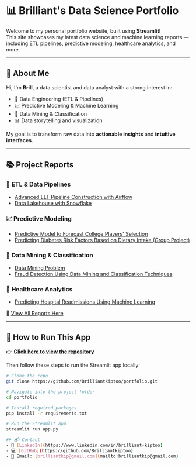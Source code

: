 # 📊 Brilliant's Data Science Portfolio

Welcome to my personal portfolio website, built using **Streamlit**!  
This site showcases my latest data science and machine learning reports — including ETL pipelines, predictive modeling, healthcare analytics, and more.

---

## 👋 About Me

Hi, I'm **Brill**, a data scientist and data analyst with a strong interest in:

- 🔄 Data Engineering (ETL & Pipelines)  
- 📈 Predictive Modeling & Machine Learning  
- 🧠 Data Mining & Classification  
- 📊 Data storytelling and visualization  

My goal is to transform raw data into **actionable insights** and **intuitive interfaces**.

---

## 📚 Project Reports

### 🔄 **ETL & Data Pipelines**
- [Advanced ELT Pipeline Construction with Airflow](https://github.com/Brilliantkiptoo/project-Reports/blob/main/Advanced%20ELT%20Pipeline%20Construction%20with%20Airflow%20-%20Copy.pdf)
- [Data Lakehouse with Snowflake](https://github.com/Brilliantkiptoo/project-Reports/blob/main/Data%20Lakehouse%20with%20Snowflake.pdf)

### 📈 **Predictive Modeling**
- [Predictive Model to Forecast College Players' Selection](https://github.com/Brilliantkiptoo/project-Reports/blob/main/PREDICTIVE%20MODEL%20TO%20FORECAST%20COLLEGE%20PLAYERS'%20SELECTION%20.pdf)
- [Predicting Diabetes Risk Factors Based on Dietary Intake (Group Project)](https://github.com/Brilliantkiptoo/project-Reports/blob/main/predicting%20the%20risk%20factors%20of%20diabetes%20based%20on%20the%20user's%20dietary%20intake-Group%20project.pdf)

### 🧠 **Data Mining & Classification**
- [Data Mining Problem](https://github.com/Brilliantkiptoo/project-Reports/blob/main/Data%20Mining%20Problem.pdf)
- [Fraud Detection Using Data Mining and Classification Techniques](https://github.com/Brilliantkiptoo/project-Reports/blob/main/fraud%20Detection%20by%20applying%20data%20mining%20techniques%20and%20classification%20analysis.pdf)

### 🏥 **Healthcare Analytics**
- [Predicting Hospital Readmissions Using Machine Learning](https://github.com/Brilliantkiptoo/project-Reports/blob/main/Predicting%20Hospital%20Readmissions%20Using%20Machine%20Learning.pdf)

🔗 [View All Reports Here](https://github.com/Brilliantkiptoo/project-Reports)

---

## 🚀 How to Run This App

👉 **[Click here to view the repository](https://github.com/Brilliantkiptoo/portfolio)**

Then follow these steps to run the Streamlit app locally:

```bash
# Clone the repo
git clone https://github.com/Brilliantkiptoo/portfolio.git

# Navigate into the project folder
cd portfolio

# Install required packages
pip install -r requirements.txt

# Run the Streamlit app
streamlit run app.py

## 📬 Contact
- 💼 [LinkedIn](https://www.linkedin.com/in/brilliant-kiptoo)
- 💻 [GitHub](https://github.com/Brilliantkiptoo)
- 📧 Email: [brilliantkip@gmail.com](mailto:brilliantkip@gmail.com)



